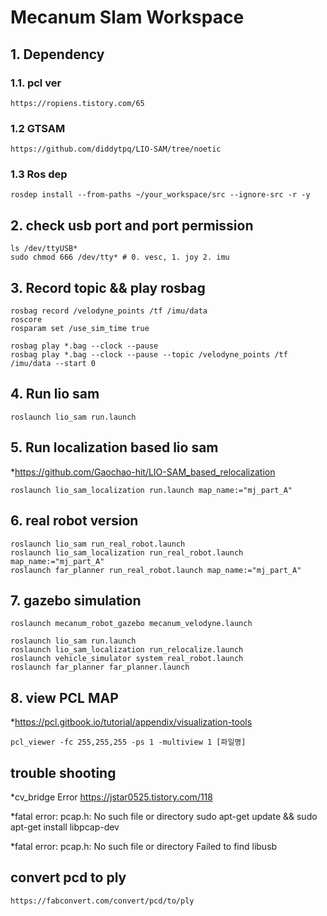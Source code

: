 # Mecanum Slam Workspace

## 1. Dependency

### 1.1. pcl ver  
	https://ropiens.tistory.com/65
### 1.2 GTSAM
	https://github.com/diddytpq/LIO-SAM/tree/noetic

### 1.3 Ros dep
	rosdep install --from-paths ~/your_workspace/src --ignore-src -r -y

## 2. check usb port and port permission 
	ls /dev/ttyUSB* 
	sudo chmod 666 /dev/tty* # 0. vesc, 1. joy 2. imu 
	
## 3. Record topic && play rosbag
	rosbag record /velodyne_points /tf /imu/data
	roscore
	rosparam set /use_sim_time true
	
	rosbag play *.bag --clock --pause 
	rosbag play *.bag --clock --pause --topic /velodyne_points /tf /imu/data --start 0

## 4. Run lio sam
	roslaunch lio_sam run.launch 

## 5. Run localization based lio sam
 *https://github.com/Gaochao-hit/LIO-SAM_based_relocalization

	roslaunch lio_sam_localization run.launch map_name:="mj_part_A"
	
## 6. real robot version

	roslaunch lio_sam run_real_robot.launch
	roslaunch lio_sam_localization run_real_robot.launch map_name:="mj_part_A"
	roslaunch far_planner run_real_robot.launch map_name:="mj_part_A"

## 7. gazebo simulation

	roslaunch mecanum_robot_gazebo mecanum_velodyne.launch

	roslaunch lio_sam run.launch
	roslaunch lio_sam_localization run_relocalize.launch
	roslaunch vehicle_simulator system_real_robot.launch 
	roslaunch far_planner far_planner.launch

## 8. view PCL MAP
 *https://pcl.gitbook.io/tutorial/appendix/visualization-tools

	pcl_viewer -fc 255,255,255 -ps 1 -multiview 1 [파일명]

## trouble shooting
 *cv_bridge Error
	https://jstar0525.tistory.com/118
	
 *fatal error: pcap.h: No such file or directory
	sudo apt-get update && sudo apt-get install libpcap-dev
	
 *fatal error: pcap.h: No such file or directory
 	Failed to find libusb

## convert pcd to ply
	https://fabconvert.com/convert/pcd/to/ply
